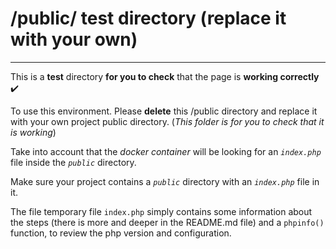 # **/public/ test directory** (replace it with your own)

---

This is a **test** directory **for you to check** that the page is **working correctly** ✔️

To use this environment. Please **delete** this /public directory and replace it with your own project public directory.
(_This folder is for you to check that it is working_)

Take into account that the *docker container* will be looking for an _`index.php`_ file inside the _`public`_ directory.

Make sure your project contains a _`public`_ directory with an _`index.php`_ file in it.

The file temporary file `index.php` simply contains some information about the steps (there is more and deeper in the README.md file) and a `phpinfo()` function, to review the php version and configuration.